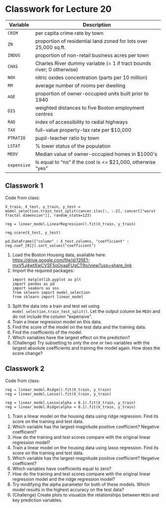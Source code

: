 # Classwork for Lecture 20

Variable | Description
--|--
`CRIM` | per capita crime rate by town
`ZN` | proportion of residential land zoned for lots over 25,000 sq.ft.
`INDUS` | proportion of non-retail business acres per town
`CHAS` | Charles River dummy variable (= 1 if tract bounds river; 0 otherwise)
`NOX` | nitric oxides concentration (parts per 10 million)
`RM` |  average number of rooms per dwelling
`AGE` | proportion of owner-occupied units built prior to 1940
`DIS` |  weighted distances to five Boston employment centres
`RAD` | index of accessibility to radial highways
`TAX` | full-value property-tax rate per $10,000
`PTRATIO` | pupil-teacher ratio by town
`LSTAT` | % lower status of the population
`MEDV` | Median value of owner-occupied homes in $1000's
`expensive` | Is equal to “no” if the cost is <= $21,000, otherwise “yes”

## Classwork 1

Code from class:
```
X_train, X_test, y_train, y_test = model_selection.train_test_split(cancer.iloc[:, :-2], cancer[["worst fractal dimension"]], random_state=123)

reg = linear_model.LinearRegression().fit(X_train, y_train)

reg.score(X_test, y_test)

pd.DataFrame({"column" : X_test.columns, "coefficient" : reg.coef_[0]}).sort_values("coefficient")
``` 

1. Load the Boston Housing data, available here: https://drive.google.com/file/d/126E1-mxV5J4wtXwCVSF5oOyaaFUgCT9o/view?usp=share_link
1. Import the required packages: 
   ```
   import matplotlib.pyplot as plt
   import pandas as pd
   import seaborn as sns
   from sklearn import model_selection
   from sklearn import linear_model
   ```
1. Split the data into a train and test set using `model_selection.train_test_split()`. Let the output column be `MEDV` and do not include the column "expensive".
1. Train a linear regression model on this data.
1. Find the score of the model on the test data and the training data.
1. Find the coefficients of the model.
1. Which variables have the largest effect on the prediction?
1. (Challenge) Try subsetting to only the one or two variables with the largest absolute coefficients and training the model again. How does the score change?

## Classwork 2

Code from class:
```
reg = linear_model.Ridge().fit(X_train, y_train)
reg = linear_model.Lasso().fit(X_train, y_train)

reg = linear_model.Lasso(alpha = 0.1).fit(X_train, y_train)
reg = linear_model.Ridge(alpha = 0.1).fit(X_train, y_train)
```

1. Train a linear model on the housing data using ridge regression. Find its score on the training and test data.
1. Which variable has the largest-magnitude positive coefficient? Negative coefficient?
1. How do the training and test scores compare with the original linear regression model?
1. Train a linear model on the housing data using lasso regression. Find its score on the training and test data.
1. Which variable has the largest-magnitude positive coefficient? Negative coefficient?
1. Which variables have coefficients equal to zero?
1. How do the training and test scores compare with the original linear regression model and the ridge regression model?
1. Try modifying the alpha parameter for both of these models. Which model results in the highest accuracy on the test data?
1. (Challenge) Create plots to visualize the relationships between `MEDV` and key prediction variables.
